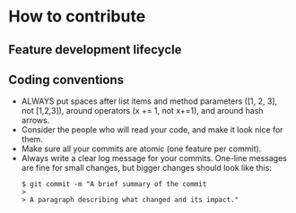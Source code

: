 # How to contribute

## Feature development lifecycle




## Coding conventions

- ALWAYS put spaces after list items and method parameters ([1, 2, 3], not [1,2,3]), around operators (x += 1, not x+=1), and around hash arrows.
- Consider the people who will read your code, and make it look nice for them.
- Make sure all your commits are atomic (one feature per commit).
- Always write a clear log message for your commits. One-line messages are fine for small changes, but bigger changes should look like this:
    ```
    $ git commit -m "A brief summary of the commit
    > 
    > A paragraph describing what changed and its impact."

    ```